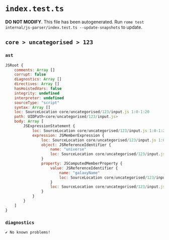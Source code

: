 # `index.test.ts`

**DO NOT MODIFY**. This file has been autogenerated. Run `rome test internal/js-parser/index.test.ts --update-snapshots` to update.

## `core > uncategorised > 123`

### `ast`

```javascript
JSRoot {
	comments: Array []
	corrupt: false
	diagnostics: Array []
	directives: Array []
	hasHoistedVars: false
	integrity: undefined
	interpreter: undefined
	sourceType: "script"
	syntax: Array []
	loc: SourceLocation core/uncategorised/123/input.js 1:0-1:20
	path: UIDPath<core/uncategorised/123/input.js>
	body: Array [
		JSExpressionStatement {
			loc: SourceLocation core/uncategorised/123/input.js 1:0-1:20
			expression: JSMemberExpression {
				loc: SourceLocation core/uncategorised/123/input.js 1:0-1:20
				object: JSReferenceIdentifier {
					name: "universe"
					loc: SourceLocation core/uncategorised/123/input.js 1:0-1:8 (universe)
				}
				property: JSComputedMemberProperty {
					value: JSReferenceIdentifier {
						name: "galaxyName"
						loc: SourceLocation core/uncategorised/123/input.js 1:9-1:19 (galaxyName)
					}
					loc: SourceLocation core/uncategorised/123/input.js 1:8-1:20
				}
			}
		}
	]
}
```

### `diagnostics`

```
✔ No known problems!

```

